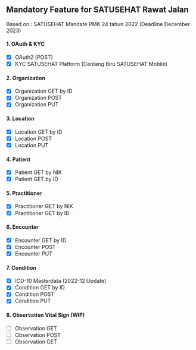 ## Mandatory Feature for SATUSEHAT Rawat Jalan
Based on : SATUSEHAT Mandate PMK 24 tahun 2022 (Deadline December 2023)

#### 1. OAuth & KYC
- [x] OAuth2 (POST)
- [x] KYC SATUSEHAT Platform (Centang Biru SATUSEHAT Mobile)

#### 2. Organization
- [x] Organization GET by ID
- [x] Organization POST
- [x] Organization PUT

#### 3. Location
- [x] Location GET by ID
- [x] Location POST
- [x] Location PUT

#### 4. Patient
- [x] Patient GET by NIK
- [x] Patient GET by ID

#### 5. Practitioner
- [x] Practitioner GET by NIK
- [x] Practitioner GET by ID

#### 6. Encounter
- [x] Encounter GET by ID
- [x] Encounter POST
- [x] Encounter PUT

#### 7. Condition
- [x] ICD-10 Masterdata (2022-12 Update)
- [x] Condition GET by ID
- [x] Condition POST
- [x] Condition PUT

#### 8. Observation Vital Sign (WIP)
- [ ] Observation GET
- [ ] Observation POST
- [ ] Observation GET